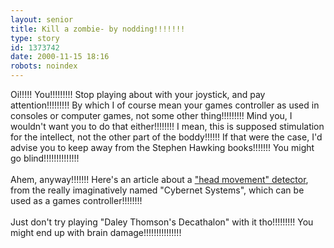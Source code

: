 ```yaml
---
layout: senior
title: Kill a zombie- by nodding!!!!!!!
type: story
id: 1373742
date: 2000-11-15 18:16
robots: noindex
---
```

Oi!!!!! You!!!!!!!!! Stop playing about with your joystick, and pay attention!!!!!!!!! By which I of course mean your games controller as used in consoles or computer games, not some other thing!!!!!!!!! Mind you, I wouldn't want you to do that either!!!!!!!! I mean, this is supposed stimulation for the intellect, not the other part of the boddy!!!!!! If that were the case, I'd advise you to keep away from the Stephen Hawking books!!!!!!! You might go blind!!!!!!!!!!!!!!<br/> <br/>Ahem, anyway!!!!!!! Here's an article about a <a href="http://www.gamecenter.com/News/Item/Textonly/0,78,0-5009,00.html?st.gc.gn..pfv">"head movement" detector</a>, from the really imaginatively named "Cybernet Systems", which can be used as a games controller!!!!!!!!<br/> <br/>Just don't try playing "Daley Thomson's Decathalon" with it tho!!!!!!!!! You might end up with brain damage!!!!!!!!!!!!!!!
